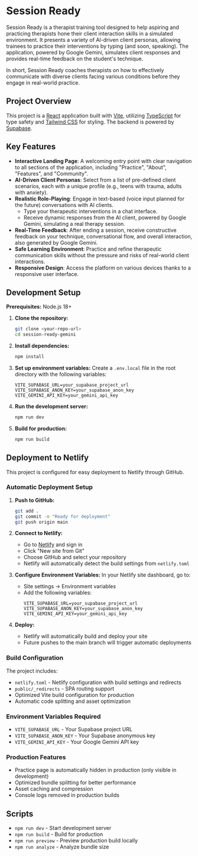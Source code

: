 # Session Ready

Session Ready is a therapist training tool designed to help aspiring and practicing therapists hone their client interaction skills in a simulated environment. It presents a variety of AI-driven client personas, allowing trainees to practice their interventions by typing (and soon, speaking). The application, powered by Google Gemini, simulates client responses and provides real-time feedback on the student's technique.

In short, Session Ready coaches therapists on how to effectively communicate with diverse clients facing various conditions before they engage in real-world practice.

## Project Overview

This project is a [React](https://react.dev/) application built with [Vite](https://vitejs.dev/), utilizing [TypeScript](https://www.typescriptlang.org/) for type safety and [Tailwind CSS](https://tailwindcss.com/) for styling. The backend is powered by [Supabase](https://supabase.com/).

## Key Features

*   **Interactive Landing Page**: A welcoming entry point with clear navigation to all sections of the application, including "Practice", "About", "Features", and "Community".
*   **AI-Driven Client Personas**: Select from a list of pre-defined client scenarios, each with a unique profile (e.g., teens with trauma, adults with anxiety).
*   **Realistic Role-Playing**: Engage in text-based (voice input planned for the future) conversations with AI clients.
    *   Type your therapeutic interventions in a chat interface.
    *   Receive dynamic responses from the AI client, powered by Google Gemini, simulating a real therapy session.
*   **Real-Time Feedback**: After ending a session, receive constructive feedback on your technique, conversational flow, and overall interaction, also generated by Google Gemini.
*   **Safe Learning Environment**: Practice and refine therapeutic communication skills without the pressure and risks of real-world client interactions.
*   **Responsive Design**: Access the platform on various devices thanks to a responsive user interface.

## Development Setup

**Prerequisites:** Node.js 18+

1. **Clone the repository:**
   ```bash
   git clone <your-repo-url>
   cd session-ready-gemini
   ```

2. **Install dependencies:**
   ```bash
   npm install
   ```

3. **Set up environment variables:**
   Create a `.env.local` file in the root directory with the following variables:
   ```
   VITE_SUPABASE_URL=your_supabase_project_url
   VITE_SUPABASE_ANON_KEY=your_supabase_anon_key
   VITE_GEMINI_API_KEY=your_gemini_api_key
   ```

4. **Run the development server:**
   ```bash
   npm run dev
   ```

5. **Build for production:**
   ```bash
   npm run build
   ```

## Deployment to Netlify

This project is configured for easy deployment to Netlify through GitHub.

### Automatic Deployment Setup

1. **Push to GitHub:**
   ```bash
   git add .
   git commit -m "Ready for deployment"
   git push origin main
   ```

2. **Connect to Netlify:**
   - Go to [Netlify](https://netlify.com) and sign in
   - Click "New site from Git"
   - Choose GitHub and select your repository
   - Netlify will automatically detect the build settings from `netlify.toml`

3. **Configure Environment Variables:**
   In your Netlify site dashboard, go to:
   - Site settings → Environment variables
   - Add the following variables:
     ```
     VITE_SUPABASE_URL=your_supabase_project_url
     VITE_SUPABASE_ANON_KEY=your_supabase_anon_key
     VITE_GEMINI_API_KEY=your_gemini_api_key
     ```

4. **Deploy:**
   - Netlify will automatically build and deploy your site
   - Future pushes to the main branch will trigger automatic deployments

### Build Configuration

The project includes:
- `netlify.toml` - Netlify configuration with build settings and redirects
- `public/_redirects` - SPA routing support
- Optimized Vite build configuration for production
- Automatic code splitting and asset optimization

### Environment Variables Required

- `VITE_SUPABASE_URL` - Your Supabase project URL
- `VITE_SUPABASE_ANON_KEY` - Your Supabase anonymous key  
- `VITE_GEMINI_API_KEY` - Your Google Gemini API key

### Production Features

- Practice page is automatically hidden in production (only visible in development)
- Optimized bundle splitting for better performance
- Asset caching and compression
- Console logs removed in production builds

## Scripts

- `npm run dev` - Start development server
- `npm run build` - Build for production
- `npm run preview` - Preview production build locally
- `npm run analyze` - Analyze bundle size
